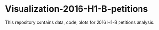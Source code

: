 # Visualization-2016-H1-B-petitions

This repository contains data, code, plots for 2016 H1-B petitions analysis.
